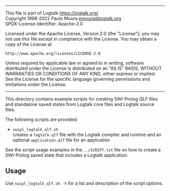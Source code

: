________________________________________________________________________

This file is part of Logtalk <https://logtalk.org/>  
Copyright 1998-2022 Paulo Moura <pmoura@logtalk.org>  
SPDX-License-Identifier: Apache-2.0

Licensed under the Apache License, Version 2.0 (the "License");
you may not use this file except in compliance with the License.
You may obtain a copy of the License at

    http://www.apache.org/licenses/LICENSE-2.0

Unless required by applicable law or agreed to in writing, software
distributed under the License is distributed on an "AS IS" BASIS,
WITHOUT WARRANTIES OR CONDITIONS OF ANY KIND, either express or implied.
See the License for the specific language governing permissions and
limitations under the License.
________________________________________________________________________


This directory contains example scripts for creating SWI-Prolog QLF files
and standalone saved states from Logtalk core files and Logtalk source
files.

The following scripts are provided:

- `swipl_logtalk_qlf.sh`  
	creates a `logtalk.qlf` file with the Logtalk compiler and runtime
	and an optional `application.qlf` file for an application

See the script usage examples in the `../SCRIPT.txt` file on how to
create a SWI-Prolog saved state that includes a Logtalk application.

Usage
-----

Use `swipl_logtalk_qlf.sh -h` for a list and description of the script
options.
